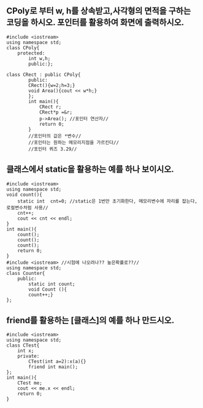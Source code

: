 ## CPoly로 부터 w, h를 상속받고,사각형의 면적을 구하는 코딩을 하시오. 포인터를 활용하여 화면에 출력하시오.
```
#include <iostream>
using namespace std;
class CPoly{
	protected:
		int w,h;
		public:};
			
class CRect : public CPoly{
		public:
		CRect(){w=2;h=3;}
		void Area(){cout << w*h;}
		};
		int main(){
			CRect r;
			CRect*p =&r;
			p->Area(); //포인터 연산자//
			return 0;
		}
		//포인터의 값은 *변수//
		//포인터는 원하는 메모리지점을 가르킨다//
		//포인터 퀴즈 3.29//
```

## 클래스에서 static을 활용하는 예를 하나 보이시오.
```
#include <iostream>
using namespace std;
void count(){
	static int  cnt=0; //static은 1번만 초기화한다, 메모리변수에 자리를 잡는다, 로컬변수처럼 사용//
	cnt++;
	cout << cnt << endl;
}
int main(){
	count();
	count();
	count();
	return 0;
}
#include <iostream> //시험에 나오려나?? 높은확률로??//
using namespace std;
class Counter{
	public:
		static int count;
		void Count (){
		count++;}
};
```
## friend를 활용하는 [클래스]의 예를 하나 만드시오.
```
#include <iostream>
using namespace std;
class CTest{
	int x;
	private:
		CTest(int a=2):x(a){}
		friend int main();
};
int main(){
	CTest me;
	cout << me.x << endl;
	return 0;
}
```
